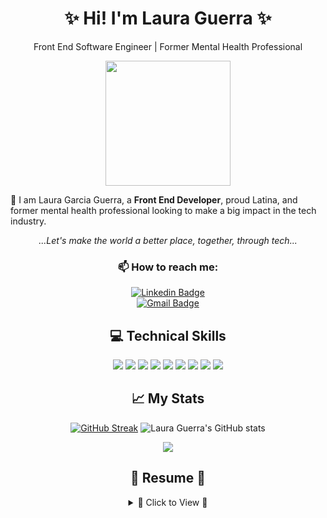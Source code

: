 <div align="center">

# ✨ Hi! I'm Laura Guerra ✨
 Front End Software Engineer | Former Mental Health Professional
   <div align="center"> 
    <img src="https://media.giphy.com/media/RrVJHB3KSTCznWubpd/giphy.gif" height="200px">
   </div>


<p align="left"> 🌸 I am Laura Garcia Guerra, a <b>Front End Developer</b>, proud Latina, and former mental health professional looking to make a big impact in the tech industry. </p>

*...Let's make the world a better place, together, through tech...*


### 📫 How to reach me:
 
 [![Linkedin Badge](https://img.shields.io/badge/-LauraGuerra-blue?style=flat-square&logo=Linkedin&logoColor=white&link=https://www.linkedin.com/in/laura-garcia-guerra-b9b431170/)](https://www.linkedin.com/in/laura-garcia-guerra-b9b431170/)
 <br>
 [![Gmail Badge](https://img.shields.io/badge/-l.garciaguerra1@gmail.com-c14438?style=flat-square&logo=Gmail&logoColor=white&link=mailto:l.garciaguerra1@gmail.com)](mailto:l.garciaguerra1y@gmail.com) <br>

## 💻 Technical Skills
<img src="https://img.shields.io/badge/CSS3-1572B6?style=for-the-badge&logo=css3&logoColor=white" /> 
<img src="https://img.shields.io/badge/JavaScript-323330?style=for-the-badge&logo=javascript&logoColor=F7DF1E" /> 
<img src="https://img.shields.io/badge/HTML5-E34F26?style=for-the-badge&logo=html5&logoColor=white" />
<img src="https://img.shields.io/badge/Sass-CC6699?style=for-the-badge&logo=sass&logoColor=white" />
<img src="https://img.shields.io/badge/TypeScript-007ACC?style=for-the-badge&logo=typescript&logoColor=white" />
<img src="https://img.shields.io/badge/React-20232A?style=for-the-badge&logo=react&logoColor=61DAFB" />
<img src="https://img.shields.io/badge/Slack-4A154B?style=for-the-badge&logo=slack&logoColor=white" />
<img src="https://img.shields.io/badge/Markdown-000000?style=for-the-badge&logo=markdown&logoColor=white" /> 
<img src="https://img.shields.io/badge/Visual_Studio_Code-0078D4?style=for-the-badge&logo=visual%20studio%20code&logoColor=white" /> 

<br>

## 📈 My Stats  

  [![GitHub Streak](https://github-readme-streak-stats.herokuapp.com/?user=lauraguerra1)](https://git.io/streak-stats) ![Laura Guerra's GitHub stats](https://github-readme-stats.vercel.app/api?username=lauraguerra1&show_icons=true)

<img align="center" src="https://github-readme-stats.vercel.app/api/top-langs/?username=lauraguerra1&layout=compact" />

## 🎀 Resume 🎀
<details>
  <summary>🎀 Click to View 🎀</summary>

<div align="left"> 

## Education

- 📖 **Turing School of Software & Design**\
💻 **Front End Software Development**\
📆 March 2023 - current

<img align="center" src="https://img.shields.io/badge/JavaScript-F7DF1E?style=for-the-badge&logo=javascript&logoColor=black" />
<img align="center" src="https://img.shields.io/badge/CSS3-1572B6?style=for-the-badge&logo=css3&logoColor=white" />
<img align="center" src="https://img.shields.io/badge/HTML5-E34F26?style=for-the-badge&logo=html5&logoColor=white" />
<img align="center" src="https://img.shields.io/badge/Sass-CC6699?style=for-the-badge&logo=sass&logoColor=white" />
<img align="center" src="https://img.shields.io/badge/TypeScript-007ACC?style=for-the-badge&logo=typescript&logoColor=white" />
<img align="center" src="https://img.shields.io/badge/React-20232A?style=for-the-badge&logo=react&logoColor=61DAFB" />
<img align="center" src="https://img.shields.io/badge/Slack-4A154B?style=for-the-badge&logo=slack&logoColor=white" />

<p></p>

- 📖 **Santa Monica College**\
🩺 **Associate's Degree in Psychology**\
📆 2020 - 2022


## Experience

- 🎀 **CCM Recruiting** - West Palm Beach, FL\
👩🏻‍💻 **Healthcare Recruiter**\
📆 Jan - Dec 2022

- 🎀 **Awakenings Treatment Center** - Agoura Hills, CA\
👩🏻‍💻 **Admissions Coordinator** 📆 Aug 2020 - Jan 2021\
👩🏻‍💻 **Case Manager** 📆 Oct 2019 - Aug 2020\
👩🏻‍💻 **Neurofeedback Technician** 📆 June 2019 - Oct 2019 

- 🎀 **Rewrite Sober Living** - Mar Vista, CA\
👩🏻‍💻 **Recovery Assistant**\
📆 Feb 2019 - Aug 2020

- 🎀 **CAST Centers LLC** - Los Angeles, CA\
👩🏻‍💻 **Resident Advisor**\
📆 Nov 2018 - Feb 2019

</div>

</div>


